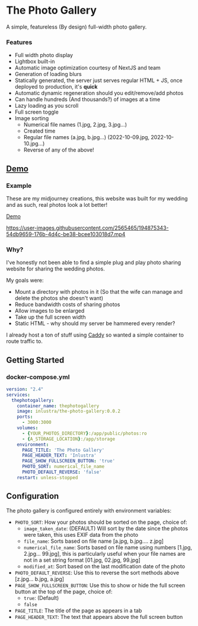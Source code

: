 # The Photo Gallery

A simple, featureless (By design) full-width photo gallery.

### Features
- Full width photo display
- Lightbox built-in
- Automatic image optimization courtesy of NextJS and team
- Generation of loading blurs
- Statically generated, the server just serves regular HTML + JS, once deployed to production, it's **quick**
- Automatic dynamic regeneration should you edit/remove/add photos
- Can handle hundreds (And thousands?) of images at a time
- Lazy loading as you scroll
- Full screen toggle
- Image sorting
  - Numerical file names (1.jpg, 2.jpg, 3.jpg...)
  - Created time
  - Regular file names (a.jpg, b.jpg...) (2022-10-09.jpg, 2022-10-10.jpg...)
  - Reverse of any of the above!
  
  
## [Demo](https://gallery.thenairn.com)
### Example
These are my midjourney creations, this website was built for my wedding and as such, real photos look a lot better!

[Demo](https://gallery.thenairn.com)

https://user-images.githubusercontent.com/2565465/194875343-54db9659-176b-4d4c-be38-bcee103018d7.mp4

### Why?
I've honestly not been able to find a simple plug and play photo sharing website for sharing the wedding photos.

My goals were:
- Mount a directory with photos in it (So that the wife can manage and delete the photos she doesn't want)
- Reduce bandwidth costs of sharing photos
- Allow images to be enlarged
- Take up the full screen width
- Static HTML - why should my server be hammered every render?

I already host a ton of stuff using [Caddy](https://caddyserver.com/) so wanted a simple container to route traffic to.

## Getting Started
### docker-compose.yml
```yml
version: "2.4"
services:
  thephotogallery:
    container_name: thephotogallery
    image: inlustra/the-photo-gallery:0.0.2
    ports:
      - 3000:3000
    volumes:
      - {YOUR_PHOTOS_DIRECTORY}:/app/public/photos:ro
      - {A_STORAGE_LOCATION}:/app/storage
    environment:
      PAGE_TITLE: 'The Photo Gallery'
      PAGE_HEADER_TEXT: 'Inlustra'
      PAGE_SHOW_FULLSCREEN_BUTTON: 'true'
      PHOTO_SORT: numerical_file_name
      PHOTO_DEFAULT_REVERSE: 'false'
    restart: unless-stopped
```

## Configuration
The photo gallery is configured entirely with environment variables: 

- `PHOTO_SORT`: How your photos should be sorted on the page, choice of:
  - `image_taken_date`: (DEFAULT) Will sort by the date since the photos were taken, this uses EXIF data from the photo
  - `file_name`: Sorts based on file name [a.jpg, b.jpg.... z.jpg]
  - `numerical_file_name`: Sorts based on file name using numbers [1.jpg, 2.jpg... 99.jpg], this is particularly useful when your file names are not in a set string format [01.jpg, 02.jpg, 99.jpg]
  - `modified_at`: Sort based on the last modification date of the photo
- `PHOTO_DEFAULT_REVERSE`: Use this to reverse the sort methods above [z.jpg... b.jpg, a.jpg]
- `PAGE_SHOW_FULLSCREEN_BUTTON`: Use this to show or hide the full screen button at the top of the page, choice of:
  - `true`: (Default)
  - `false`
- `PAGE_TITLE`: The title of the page as appears in a tab
- `PAGE_HEADER_TEXT`: The text that appears above the full screen button

